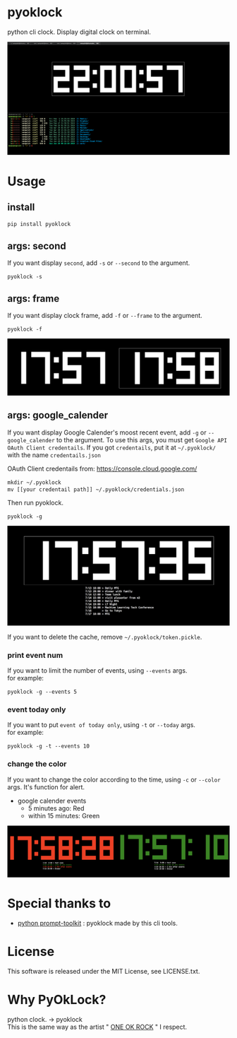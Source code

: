 # pyoklock
python cli clock. Display digital clock on terminal.

![screenshot](https://github.com/6syun9/pyoklock/blob/master/images/screenshot.png?raw=true)

# Usage

## install
```
pip install pyoklock
```

## args: second
If you want display `second`, add `-s` or `--second` to the argument.
```
pyoklock -s
```


## args: frame
If you want display clock frame, add `-f` or `--frame` to the argument.
```
pyoklock -f
```
![screenshot](https://github.com/6syun9/pyoklock/blob/master/images/frame.png?raw=true)


## args: google_calender

If you want display Google Calender's moost recent event, add `-g` or `--google_calender` to the argument.
To use this args, you must get `Google API OAuth Client credentails`. 
If you got `credentails`, put it at `~/.pyoklock/` with the name `credentails.json`

OAuth Client credentails from: https://console.cloud.google.com/
```
mkdir ~/.pyoklock
mv [[your credentail path]] ~/.pyoklock/credentials.json
```

Then run pyoklock.
```
pyoklock -g
```

![screenshot](https://github.com/6syun9/pyoklock/blob/master/images/google_calender.png?raw=true)

If you want to delete the cache, remove `~/.pyoklock/token.pickle`.  

### print event num
If you want to limit the number of events, using `--events` args.  
for example:
```
pyoklock -g --events 5
```
  
### event today only
If you want to put `event of today only`, using `-t` or `--today` args.  
for example:
```
pyoklock -g -t --events 10
```

### change the color
If you want to change the color according to the time, using `-c` or `--color` args. It's function for alert.
 - google calender events
    - 5 minutes ago: Red
    - within 15 minutes: Green

![screenshot](https://github.com/6syun9/pyoklock/blob/master/images/color.png?raw=true)


# Special thanks to
 - [python prompt-toolkit](https://github.com/prompt-toolkit/python-prompt-toolkit) : pyoklock made by this cli tools.

# License
This software is released under the MIT License, see LICENSE.txt.

# Why PyOkLock?

python clock. -> pyoklock  
This is the same way as the artist " [ONE OK ROCK](http://www.oneokrock.com) "  I respect.
